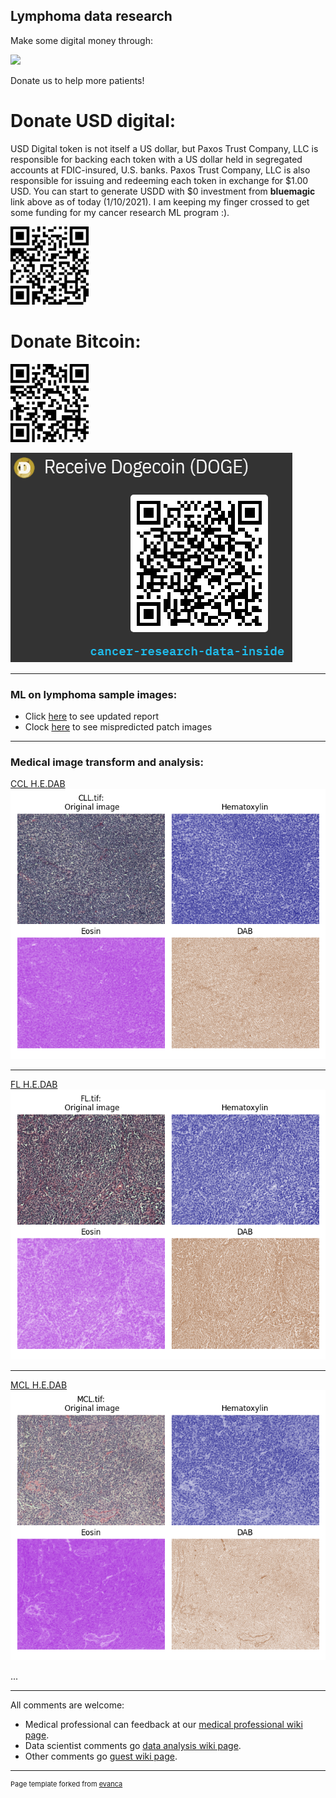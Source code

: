 ## Lymphoma data research
Make some digital money through:

<a href="https://bluemagic.cloud/ref/cancer.research.data.inside"><img src="https://bluemagic.cloud/advertising/125.gif"></a>

Donate us to help more patients!
# Donate USD digital:
USD Digital token is not itself a US dollar, but Paxos Trust Company, LLC is responsible for backing each token with a US dollar held in segregated accounts at FDIC-insured, U.S. banks. Paxos Trust Company, LLC is also responsible for issuing and redeeming each token in exchange for $1.00 USD. You can start to generate USDD with $0 investment from **bluemagic** link above as of today (1/10/2021). I am keeping my finger crossed to get some funding for my cancer research ML program :).

![Donate USD digital to cancer-research-data-inside](https://github.com/cancer-research-data-inside/lymphoma/blob/master/cancer-research-data-inside-usdd.png)
# Donate Bitcoin:
![Donate BTC to cancer-research-data-inside](https://github.com/cancer-research-data-inside/lymphoma/blob/master/cancer-research-data-inside-btc.png)

![Donate Dogecoin to cancer-research-data-inside](https://github.com/cancer-research-data-inside/lymphoma/blob/master/cancer-research-data-inside-dogecoin.png)

---

### ML on lymphoma sample images:

- Click [here](https://github.com/cancer-research-data-inside/lymphoma/blob/master/Report.md) to see updated report
- Clock [here](https://github.com/cancer-research-data-inside/cancer-research-data-inside.github.io/blob/master/pdf/Mispredicted%20patches.pdf) to see mispredicted patch images

---
### Medical image transform and analysis:

[CCL H.E.DAB](/sample_page)
<img src="https://raw.githubusercontent.com/cancer-research-data-inside/lymphoma_classifier/master/CLL_H_E_DAB.png?raw=true"/>

---
[FL H.E.DAB](/pdf/sample_presentation.pdf)
<img src="https://raw.githubusercontent.com/cancer-research-data-inside/lymphoma_classifier/master/FL_H_E_DAB.png"/>

---
[MCL H.E.DAB](http://example.com/)
<img src="https://raw.githubusercontent.com/cancer-research-data-inside/lymphoma_classifier/master/MCL_H_E_DAB.png?raw=true"/>

...

---

  All comments are welcome:
- Medical professional can feedback at our [medical professional wiki page](https://github.com/cancer-research-data-inside/lymphoma/wiki/Medical-professional-discussion-page).
- Data scientist comments go [data analysis wiki page](https://github.com/cancer-research-data-inside/lymphoma/wiki/data-analysis-discussion-page).
- Other comments go [guest wiki page](https://github.com/cancer-research-data-inside/lymphoma/wiki/Guest-wiki-page).

---
<p style="font-size:11px">Page template forked from <a href="https://github.com/evanca/quick-portfolio">evanca</a></p>
<!-- Remove above link if you don't want to attibute -->
